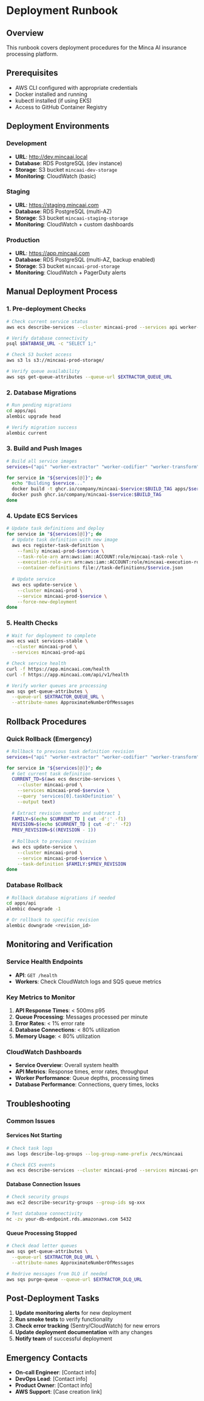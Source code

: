# Deployment Runbook

## Overview

This runbook covers deployment procedures for the Minca AI insurance processing platform.

## Prerequisites

- AWS CLI configured with appropriate credentials
- Docker installed and running
- kubectl installed (if using EKS)
- Access to GitHub Container Registry

## Deployment Environments

### Development
- **URL**: http://dev.mincaai.local
- **Database**: RDS PostgreSQL (dev instance)
- **Storage**: S3 bucket `mincaai-dev-storage`
- **Monitoring**: CloudWatch (basic)

### Staging  
- **URL**: https://staging.mincaai.com
- **Database**: RDS PostgreSQL (multi-AZ)
- **Storage**: S3 bucket `mincaai-staging-storage`
- **Monitoring**: CloudWatch + custom dashboards

### Production
- **URL**: https://app.mincaai.com
- **Database**: RDS PostgreSQL (multi-AZ, backup enabled)
- **Storage**: S3 bucket `mincaai-prod-storage`
- **Monitoring**: CloudWatch + PagerDuty alerts

## Manual Deployment Process

### 1. Pre-deployment Checks

```bash
# Check current service status
aws ecs describe-services --cluster mincaai-prod --services api worker-extractor worker-codifier

# Verify database connectivity
psql $DATABASE_URL -c "SELECT 1;"

# Check S3 bucket access
aws s3 ls s3://mincaai-prod-storage/

# Verify queue availability
aws sqs get-queue-attributes --queue-url $EXTRACTOR_QUEUE_URL
```

### 2. Database Migrations

```bash
# Run pending migrations
cd apps/api
alembic upgrade head

# Verify migration success
alembic current
```

### 3. Build and Push Images

```bash
# Build all service images
services=("api" "worker-extractor" "worker-codifier" "worker-transform" "worker-exporter")

for service in "${services[@]}"; do
  echo "Building $service..."
  docker build -t ghcr.io/company/mincaai-$service:$BUILD_TAG apps/$service/
  docker push ghcr.io/company/mincaai-$service:$BUILD_TAG
done
```

### 4. Update ECS Services

```bash
# Update task definitions and deploy
for service in "${services[@]}"; do
  # Update task definition with new image
  aws ecs register-task-definition \
    --family mincaai-prod-$service \
    --task-role-arn arn:aws:iam::ACCOUNT:role/mincaai-task-role \
    --execution-role-arn arn:aws:iam::ACCOUNT:role/mincaai-execution-role \
    --container-definitions file://task-definitions/$service.json
    
  # Update service
  aws ecs update-service \
    --cluster mincaai-prod \
    --service mincaai-prod-$service \
    --force-new-deployment
done
```

### 5. Health Checks

```bash
# Wait for deployment to complete
aws ecs wait services-stable \
  --cluster mincaai-prod \
  --services mincaai-prod-api

# Check service health
curl -f https://app.mincaai.com/health
curl -f https://app.mincaai.com/api/v1/health

# Verify worker queues are processing
aws sqs get-queue-attributes \
  --queue-url $EXTRACTOR_QUEUE_URL \
  --attribute-names ApproximateNumberOfMessages
```

## Rollback Procedures

### Quick Rollback (Emergency)

```bash
# Rollback to previous task definition revision
services=("api" "worker-extractor" "worker-codifier" "worker-transform" "worker-exporter")

for service in "${services[@]}"; do
  # Get current task definition
  CURRENT_TD=$(aws ecs describe-services \
    --cluster mincaai-prod \
    --services mincaai-prod-$service \
    --query 'services[0].taskDefinition' \
    --output text)
    
  # Extract revision number and subtract 1
  FAMILY=$(echo $CURRENT_TD | cut -d':' -f1)
  REVISION=$(echo $CURRENT_TD | cut -d':' -f2)
  PREV_REVISION=$((REVISION - 1))
  
  # Rollback to previous revision
  aws ecs update-service \
    --cluster mincaai-prod \
    --service mincaai-prod-$service \
    --task-definition $FAMILY:$PREV_REVISION
done
```

### Database Rollback

```bash
# Rollback database migrations if needed
cd apps/api
alembic downgrade -1

# Or rollback to specific revision
alembic downgrade <revision_id>
```

## Monitoring and Verification

### Service Health Endpoints

- **API**: `GET /health`
- **Workers**: Check CloudWatch logs and SQS queue metrics

### Key Metrics to Monitor

1. **API Response Times**: < 500ms p95
2. **Queue Processing**: Messages processed per minute
3. **Error Rates**: < 1% error rate
4. **Database Connections**: < 80% utilization
5. **Memory Usage**: < 80% utilization

### CloudWatch Dashboards

- **Service Overview**: Overall system health
- **API Metrics**: Response times, error rates, throughput
- **Worker Performance**: Queue depths, processing times
- **Database Performance**: Connections, query times, locks

## Troubleshooting

### Common Issues

#### Services Not Starting
```bash
# Check task logs
aws logs describe-log-groups --log-group-name-prefix /ecs/mincaai

# Check ECS events
aws ecs describe-services --cluster mincaai-prod --services mincaai-prod-api
```

#### Database Connection Issues
```bash
# Check security groups
aws ec2 describe-security-groups --group-ids sg-xxx

# Test database connectivity
nc -zv your-db-endpoint.rds.amazonaws.com 5432
```

#### Queue Processing Stopped
```bash
# Check dead letter queues
aws sqs get-queue-attributes \
  --queue-url $EXTRACTOR_DLQ_URL \
  --attribute-names ApproximateNumberOfMessages

# Redrive messages from DLQ if needed
aws sqs purge-queue --queue-url $EXTRACTOR_DLQ_URL
```

## Post-Deployment Tasks

1. **Update monitoring alerts** for new deployment
2. **Run smoke tests** to verify functionality
3. **Check error tracking** (Sentry/CloudWatch) for new errors
4. **Update deployment documentation** with any changes
5. **Notify team** of successful deployment

## Emergency Contacts

- **On-call Engineer**: [Contact info]
- **DevOps Lead**: [Contact info]  
- **Product Owner**: [Contact info]
- **AWS Support**: [Case creation link]